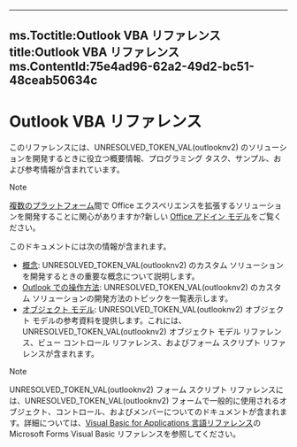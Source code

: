 

---
ms.Toctitle:Outlook VBA リファレンス
title:Outlook VBA リファレンス
ms.ContentId:75e4ad96-62a2-49d2-bc51-48ceab50634c
---
# Outlook VBA リファレンス




このリファレンスには、UNRESOLVED_TOKEN_VAL(outlooknv2) のソリューションを開発するときに役立つ概要情報、プログラミング タスク、サンプル、および参考情報が含まれています。

>[!NOTE]
>[複数のプラットフォーム](https://dev.office.com/add-in-availability)間で Office エクスペリエンスを拡張するソリューションを開発することに関心がありますか?新しい [Office アドイン モデル](http://dev.office.com/docs/add-ins/overview/office-add-ins)をご覧ください。





このドキュメントには次の情報が含まれます。

- [概念](98b66ea0-ef43-fda8-8893-b49cef9c28da): UNRESOLVED_TOKEN_VAL(outlooknv2) のカスタム ソリューションを開発するときの重要な概念について説明します。
- [Outlook での操作方法](3c33646d-e5c2-3103-b219-487ffe23357f): UNRESOLVED_TOKEN_VAL(outlooknv2) のカスタム ソリューションの開発方法のトピックを一覧表示します。
- [オブジェクト モデル](73221b13-d8d8-99b8-3394-b95dbbfd5ddc): UNRESOLVED_TOKEN_VAL(outlooknv2) オブジェクト モデルの参考資料を提供します。これには、UNRESOLVED_TOKEN_VAL(outlooknv2) オブジェクト モデル リファレンス、ビュー コントロール リファレンス、およびフォーム スクリプト リファレンスが含まれます。


>[!NOTE]
>UNRESOLVED_TOKEN_VAL(outlooknv2) フォーム スクリプト リファレンスには、UNRESOLVED_TOKEN_VAL(outlooknv2) フォームで一般的に使用されるオブジェクト、コントロール、およびメンバーについてのドキュメントが含まれます。詳細については、[Visual Basic for Applications 言語リファレンス](9c1e8386-0309-c52c-856b-963220382eb8.md)の Microsoft Forms Visual Basic リファレンスを参照してください。






